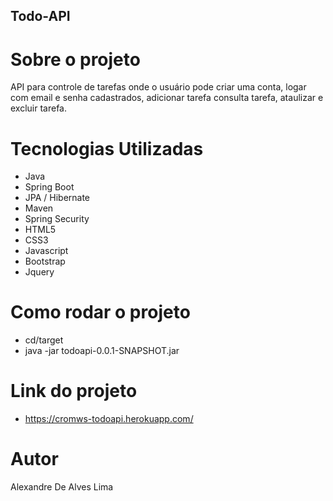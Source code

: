 ## Todo-API

# Sobre o projeto
API para controle de tarefas onde o usuário pode criar uma conta, logar com email e senha cadastrados, adicionar tarefa consulta tarefa, ataulizar
e excluir tarefa.

# Tecnologias Utilizadas

- Java
- Spring Boot
- JPA / Hibernate
- Maven
- Spring Security
- HTML5
- CSS3
- Javascript
- Bootstrap
- Jquery

# Como rodar o projeto
- cd/target
- java -jar todoapi-0.0.1-SNAPSHOT.jar

# Link do projeto
- https://cromws-todoapi.herokuapp.com/

# Autor
Alexandre De Alves Lima